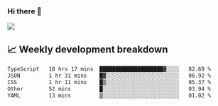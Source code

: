 ### Hi there 👋
<img align="center" src="https://github-readme-stats.vercel.app/api?username=Tumao727&show_icons=true&hide_title=true&theme=dracula" />


## 📈 Weekly development breakdown
<!--START_SECTION:waka-->

```txt
TypeScript   18 hrs 17 mins  ████████████████████▓░░░░   82.69 %
JSON         1 hr 31 mins    █▓░░░░░░░░░░░░░░░░░░░░░░░   06.92 %
CSS          1 hr 11 mins    █▒░░░░░░░░░░░░░░░░░░░░░░░   05.37 %
Other        52 mins         █░░░░░░░░░░░░░░░░░░░░░░░░   03.94 %
YAML         13 mins         ▒░░░░░░░░░░░░░░░░░░░░░░░░   01.02 %
```

<!--END_SECTION:waka-->
